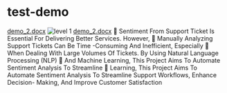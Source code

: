 # test-demo
[demo_2.docx](https://github.com/user-attachments/files/21503943/demo_2.docx)
![level 1](https://github.com/user-attachments/assets/961a88cd-4d67-4681-a6d9-e4d43590d5d7)
[demo_2.docx](https://github.com/user-attachments/files/21503961/demo_2.docx)
	Sentiment From Support Ticket Is Essential For Delivering Better Services. However, 
	Manually Analyzing Support Tickets Can Be Time -Consuming And Inefficient, Especially
	When Dealing With Large Volumes Of Tickets. By Using Natural Language Processing (NLP)
	And Machine Learning, This Project Aims To Automate Sentiment Analysis To Streamline 
	Learning, This Project Aims To Automate Sentiment Analysis To Streamline Support Workflows,
Enhance Decision- Making, And Improve Customer Satisfaction
